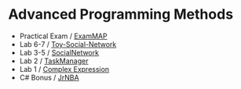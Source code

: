 # Advanced Programming Methods

- Practical Exam / [ExamMAP](ExamMAP/)
- Lab 6-7 / [Toy-Social-Network](https://github.com/damoc1es/Toy-Social-Network)
- Lab 3-5 / [SocialNetwork](SocialNetwork/)
- Lab 2 / [TaskManager](TaskManager/)
- Lab 1 / [Complex Expression](ComplexExpression/)
- C# Bonus / [JrNBA](JrNBA/)
